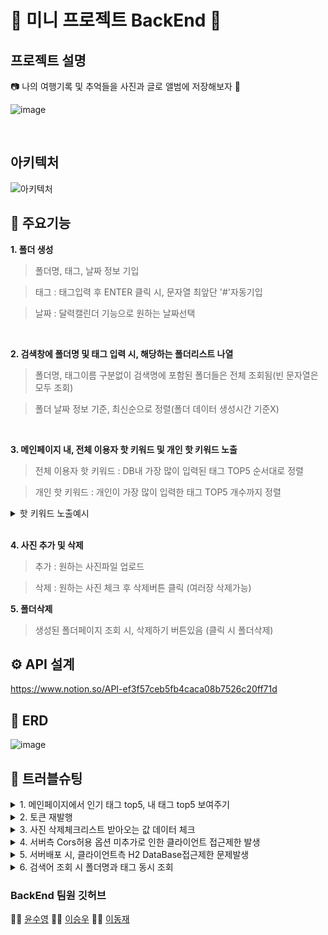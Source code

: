 # 🤖 미니 프로젝트 BackEnd 🤖

## 프로젝트 설명
📷 나의 여행기록 및 추억들을 사진과 글로 앨범에 저장해보자 💾


![image](https://user-images.githubusercontent.com/102216495/198182564-0b2f506f-fd66-4de1-81c6-56bf6669f465.png)

<br>

## 아키텍처
![아키텍처](https://user-images.githubusercontent.com/87157566/208238216-df9583e8-2396-41ac-b97f-0bdb4e96f8ba.png)


## 🌟 주요기능
**1. 폴더 생성**
> 폴더명, 태그, 날짜 정보 기입


> 태그 : 태그입력 후 ENTER 클릭 시, 문자열 최앞단 '#'자동기입


> 날짜 : 달력캘린더 기능으로 원하는 날짜선택
<br>

**2. 검색창에 폴더명 및 태그 입력 시, 해당하는 폴더리스트 나열**
> 폴더명, 태그이름 구분없이 검색명에 포함된 폴더들은 전체 조회됨(빈 문자열은 모두 조회)


> 폴더 날짜 정보 기준, 최신순으로 정렬(폴더 데이터 생성시간 기준X)
<br>

**3. 메인페이지 내, 전체 이용자 핫 키워드 및 개인 핫 키워드 노출**
> 전체 이용자 핫 키워드 : DB내 가장 많이 입력된 태그 TOP5 순서대로 정렬


> 개인 핫 키워드 : 개인이 가장 많이 입력한 태그 TOP5 개수까지 정렬

<details>
<summary> 핫 키워드 노출예시
</summary>
<div markdown="1">


전체 이용자 핫 키워드 예시)<br>
1위 #여행<br>
2위 #제주도<br>
3위 #한강<br>
4위 #한라산<br>
5위 #지리산<br>

개인 핫 키워드 예시)<br>
#가을 : 2<br>
#이승우 : 1<br>    
    
    
</div>
</details>
<br>

**4. 사진 추가 및 삭제**
> 추가 : 원하는 사진파일 업로드


> 삭제 : 원하는 사진 체크 후 삭제버튼 클릭 (여러장 삭제가능)


**5. 폴더삭제**
> 생성된 폴더페이지 조회 시, 삭제하기 버튼있음 (클릭 시 폴더삭제)


## ⚙ API 설계
https://www.notion.so/API-ef3f57ceb5fb4caca08b7526c20ff71d

## 🔐 ERD
![image](https://user-images.githubusercontent.com/102216495/198051814-6ac6029b-94e9-478a-87cf-4ce144fee9ba.png)


## 🚀 트러블슈팅

<details>
<summary>1. 메인페이지에서 인기 태그 top5, 내 태그 top5 보여주기
</summary>
<div markdown="1">  
    
    
    👌 태그 문자열에서 .split("#")
    
    을 하면 첫 태그에 “”가 리스트에 저장되어 빈 값이 아닌 태그 문자열에 
    
    .substring(1)을 먼저하고 .split("#")을 했다.
    
    top5 태그를 가져올 때 리스트에서 .subList(0, 5) 를
    
    했는데 태그 수가 5개 미만이면 오류가 뜨기 때문에 태그가 5개 이상일 때만 앞 5개로 자르고 아닌 경우 전체 태그 보여주기

</div>
</details>



<details>
<summary>2. 토큰 재발행
</summary>
<div markdown="1">
    
    
    👌 access 토큰 만료 시 Refresh 토큰 재발행 할 때 헤더로 받은 Refresh토큰과 디비에 저장된 refresh토큰을 비교해야 
    
    하는데 refresh토큰에서 앞에 Bearer 부분을 뺀 토큰값과 디비에 있는 refresh 토큰 값을 비교하여 일치하지 않아 오류가 발생했다.
    
   
</div>
</details>


<details>
<summary>3. 사진 삭제체크리스트 받아오는 값 데이터 체크
</summary>
<div markdown="1">    
    
    
    👌 사진 삭제 파라미터 값 수신하는 방법 @RequestParam은 
    
    (comma)로 구분하여 데이터를 요청하면 자동으로 데이터를 
    
    (comma)구분하여 List형태로 데이터를 변환한다. 
    
    예시) http://localhost:8080/folder/3?photoId=1,2
</div>
</details>

<details>
<summary>4. 서버측 Cors허용 옵션 미추가로 인한 클라이언트 접근제한 발생 </summary>
<div markdown="1">     
    
    
    👌클라이언트측 주소 기입을 통해 origin 검증 통과작업이 필요했음.
    클라이언트측 도메인에 대한 접근권한을 아래와 같은 코드로 승인하여 문제해결 완료함.
    
    
```java
@Bean
CorsConfigurationSource corsConfigurationSource() {

    CorsConfiguration configuration = new CorsConfiguration();
    configuration.setAllowCredentials(true);
    configuration.setAllowedOrigins(Arrays.asList(FRONT_END_SERVER));
    configuration.setAllowedMethods(Arrays.asList("GET", "POST", "PUT", "DELETE"));
    configuration.setAllowedHeaders(Arrays.asList("X-Requested-With","Origin","Content-Type","Accept","Authorization"));
    
    // This allow us to expose the headers
    configuration.setExposedHeaders(Arrays.asList("Access-Control-Allow-Headers", "Authorization, x-xsrf-token, Access-Control-Allow-Headers, Origin, Accept, X-Requested-With, " +
            "Content-Type, Access-Control-Request-Method, Access-Control-Request-Headers"));
    
    UrlBasedCorsConfigurationSource source = new UrlBasedCorsConfigurationSource();
    source.registerCorsConfiguration("/**", configuration);
    return source;
} 
```

    참조 블로그
    1. https://stackoverflow.com/questions/37897523/axios-get-access-to-response-header-fields
    2. https://evan-moon.github.io/2020/05/21/about-cors/
    3. https://wonit.tistory.com/572

</div>
</details>


<details>
<summary>5. 서버배포 시, 클라이언트측 H2 DataBase접근제한 문제발생</summary>
<div markdown="1">       
    
    
    👌서버측에서 H2 웹접근을 허용해줘야하는 것으로 파악완료. 아래와 같은 코드로 문제해결 완료함.

```java
spring.h2.console.settings.web-allow-others=true
```
    참조 블로그 : https://www.appsloveworld.com/springboot/100/84/h2-database-console-errors-with-sorry-remote-connections-weballowothers-are

</div>
</details>

<details>
<summary>6. 검색어 조회 시 폴더명과 태그 동시 조회
</summary>
<div markdown="1">    
    
    
    👌 JPA메소드 쿼리 사용 시, 불필요한 로직이 증가하였음.
    
    이를 해소하기 위해 Querydsl 기술을 적용하여 쿼리 성능 최적화를 진행하였음
    
</div>
</details>


### BackEnd 팀원 깃허브
👩‍💻 [윤수영](https://github.com/Suyoung225) 🧑‍💻 [이승우](https://github.com/iswoos) 👨‍💻 [이동재](https://github.com/Pdongjaelee)
